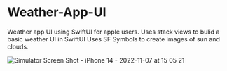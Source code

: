 # Weather-App-UI
Weather app UI using SwiftUI for apple users.
Uses stack views to bulid a basic weather UI in SwiftUI
Uses SF Symbols to create images of sun and clouds.

![Simulator Screen Shot - iPhone 14 - 2022-11-07 at 15 05 21](https://user-images.githubusercontent.com/93584013/200276812-028894c1-9393-472a-a3b3-684cda9fe27b.png)
